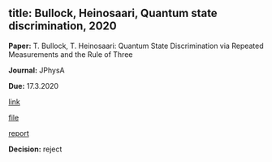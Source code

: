 
title: Bullock, Heinosaari, Quantum state discrimination, 2020
---

**Paper:** T. Bullock, T. Heinosaari: Quantum State Discrimination via Repeated Measurements and the Rule of Three

**Journal:**  JPhysA

**Due:** 17.3.2020

[link](https://mc04.manuscriptcentral.com/jphysa-iop)

[file](bullock2020/file.pdf)

[report](bullock2020/report.pdf)

**Decision:** reject

